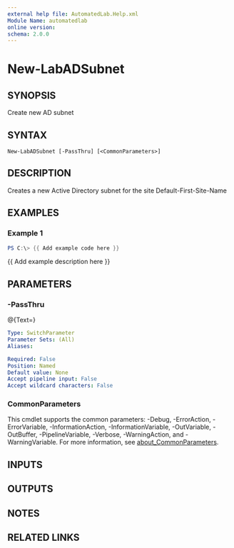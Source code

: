 ```yaml
---
external help file: AutomatedLab.Help.xml
Module Name: automatedlab
online version:
schema: 2.0.0
---
```


# New-LabADSubnet

## SYNOPSIS
Create new AD subnet

## SYNTAX

```
New-LabADSubnet [-PassThru] [<CommonParameters>]
```

## DESCRIPTION
Creates a new Active Directory subnet for the site Default-First-Site-Name

## EXAMPLES

### Example 1
```powershell
PS C:\> {{ Add example code here }}
```

{{ Add example description here }}

## PARAMETERS

### -PassThru
@{Text=}

```yaml
Type: SwitchParameter
Parameter Sets: (All)
Aliases:

Required: False
Position: Named
Default value: None
Accept pipeline input: False
Accept wildcard characters: False
```

### CommonParameters
This cmdlet supports the common parameters: -Debug, -ErrorAction, -ErrorVariable, -InformationAction, -InformationVariable, -OutVariable, -OutBuffer, -PipelineVariable, -Verbose, -WarningAction, and -WarningVariable. For more information, see [about_CommonParameters](http://go.microsoft.com/fwlink/?LinkID=113216).

## INPUTS

## OUTPUTS

## NOTES

## RELATED LINKS
